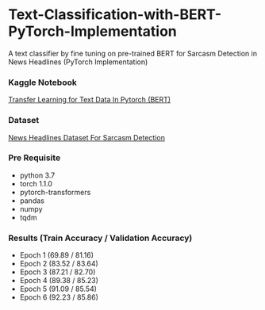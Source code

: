 # Text-Classification-with-BERT-PyTorch-Implementation
A text classifier by fine tuning on pre-trained BERT for Sarcasm Detection in News Headlines (PyTorch Implementation)

### Kaggle Notebook
[Transfer Learning for Text Data In Pytorch (BERT)](https://www.kaggle.com/aaybeedee/transfer-learning-for-text-data-in-pytorch-bert)

### Dataset
[News Headlines Dataset For Sarcasm Detection](https://www.kaggle.com/rmisra/news-headlines-dataset-for-sarcasm-detection/)
  
  
### Pre Requisite
* python 3.7
* torch 1.1.0
* pytorch-transformers
* pandas
* numpy
* tqdm

### Results (Train Accuracy / Validation Accuracy)
* Epoch 1 (69.89 / 81.16)
* Epoch 2 (83.52 / 83.64)
* Epoch 3 (87.21 / 82.70)
* Epoch 4 (89.38 / 85.23)
* Epoch 5 (91.09 / 85.54)
* Epoch 6 (92.23 / 85.86)
